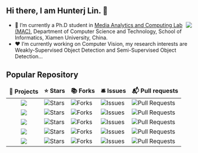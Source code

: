 ## Hi there, I am Hunterj Lin. 👋
<img align="right" src="https://github-readme-stats.vercel.app/api?username=HunterJ-Lin&show_icons=true&bg_color=ffffff&text_color=718096&theme=cobalt&hide_title=true" />

- 🌱 I’m currently a Ph.D student in [Media Analytics and Computing Lab (MAC)](https://mac.xmu.edu.cn/), Department of Computer Science and Technology, School of Informatics, Xiamen University, China.
- ❤️ I’m currently working on Computer Vision, my research interests are Weakly-Supervised Object Detection and Semi-Supervised Object Detection...
<!--
**HunterJ-Lin/HunterJ-Lin** is a ✨ _special_ ✨ repository because its `README.md` (this file) appears on your GitHub profile.

Here are some ideas to get you started:

- 🔭 I’m currently working on ...
- 🌱 I’m currently learning ...
- 👯 I’m looking to collaborate on ...
- 🤔 I’m looking for help with ...
- 💬 Ask me about ...
- 📫 How to reach me: ...
- 😄 Pronouns: ...
- ⚡ Fun fact: ...
-->

## Popular Repository
<table>
  <thead align="center">
    <tr border: none;>
      <td><b>🎁 Projects</b></td>
      <td><b>⭐ Stars</b></td>
      <td><b>📚 Forks</b></td>
      <td><b>🛎 Issues</b></td>
      <td><b>📬 Pull requests</b></td>
    </tr>
  </thead>
  <tbody>
    <tr>
      <td align="center"><a href="https://github.com/HunterJ-Lin/ActiveTeacher"><img src="https://github-readme-stats.vercel.app/api/pin/?username=HunterJ-Lin&repo=ActiveTeacher" /></a></td>
      <td><img alt="Stars" src="https://img.shields.io/github/stars/HunterJ-Lin/ActiveTeacher?style=flat-square&labelColor=343b41"/></td>
      <td><img alt="Forks" src="https://img.shields.io/github/forks/HunterJ-Lin/ActiveTeacher?style=flat-square&labelColor=343b41"/></td>
      <td><img alt="Issues" src="https://img.shields.io/github/issues/HunterJ-Lin/ActiveTeacher?style=flat-square&labelColor=343b41"/></td>
      <td><img alt="Pull Requests" src="https://img.shields.io/github/issues-pr/HunterJ-Lin/ActiveTeacher?style=flat-square&labelColor=343b41"/></td>
    </tr>
    <tr>
      <td align="center"><a href="https://github.com/HunterJ-Lin/WSOVOD"><img src="https://github-readme-stats.vercel.app/api/pin/?username=HunterJ-Lin&repo=WSOVOD" /></a></td>
      <td><img alt="Stars" src="https://img.shields.io/github/stars/HunterJ-Lin/WSOVOD?style=flat-square&labelColor=343b41"/></td>
      <td><img alt="Forks" src="https://img.shields.io/github/forks/HunterJ-Lin/WSOVOD?style=flat-square&labelColor=343b41"/></td>
      <td><img alt="Issues" src="https://img.shields.io/github/issues/HunterJ-Lin/WSOVOD?style=flat-square&labelColor=343b41"/></td>
      <td><img alt="Pull Requests" src="https://img.shields.io/github/issues-pr/HunterJ-Lin/WSOVOD?style=flat-square&labelColor=343b41"/></td>
    </tr>
    <tr>
      <td align="center"><a href="https://github.com/shenyunhang/HUWSOD"><img src="https://github-readme-stats.vercel.app/api/pin/?username=shenyunhang&repo=HUWSOD" /></a></td>
      <td><img alt="Stars" src="https://img.shields.io/github/stars/shenyunhang/HUWSOD?style=flat-square&labelColor=343b41"/></td>
      <td><img alt="Forks" src="https://img.shields.io/github/forks/shenyunhang/HUWSOD?style=flat-square&labelColor=343b41"/></td>
      <td><img alt="Issues" src="https://img.shields.io/github/issues/shenyunhang/HUWSOD?style=flat-square&labelColor=343b41"/></td>
      <td><img alt="Pull Requests" src="https://img.shields.io/github/issues-pr/shenyunhang/HUWSOD?style=flat-square&labelColor=343b41"/></td>
    </tr>
    <tr>
      <td align="center"><a href="https://github.com/nhw649/EOV-Seg"><img src="https://github-readme-stats.vercel.app/api/pin/?username=nhw649&repo=EOV-Seg" /></a></td>
      <td><img alt="Stars" src="https://img.shields.io/github/stars/nhw649/EOV-Seg?style=flat-square&labelColor=343b41"/></td>
      <td><img alt="Forks" src="https://img.shields.io/github/forks/nhw649/EOV-Seg?style=flat-square&labelColor=343b41"/></td>
      <td><img alt="Issues" src="https://img.shields.io/github/issues/nhw649/EOV-Seg?style=flat-square&labelColor=343b41"/></td>
      <td><img alt="Pull Requests" src="https://img.shields.io/github/issues-pr/nhw649/EOV-Seg?style=flat-square&labelColor=343b41"/></td>
    </tr>
    <tr>
      <td align="center"><a href="https://github.com/nhw649/SCSD"><img src="https://github-readme-stats.vercel.app/api/pin/?username=nhw649&repo=SCSD" /></a></td>
      <td><img alt="Stars" src="https://img.shields.io/github/stars/nhw649/SCSD?style=flat-square&labelColor=343b41"/></td>
      <td><img alt="Forks" src="https://img.shields.io/github/forks/nhw649/SCSD?style=flat-square&labelColor=343b41"/></td>
      <td><img alt="Issues" src="https://img.shields.io/github/issues/nhw649/SCSD?style=flat-square&labelColor=343b41"/></td>
      <td><img alt="Pull Requests" src="https://img.shields.io/github/issues-pr/nhw649/SCSD?style=flat-square&labelColor=343b41"/></td>
    </tr>
  </tbody>
</table>



